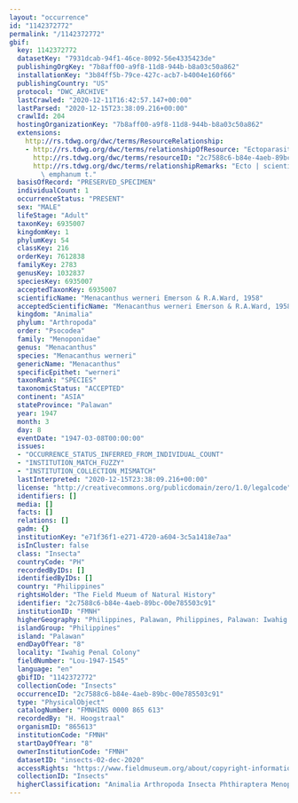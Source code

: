 ```yaml
---
layout: "occurrence"
id: "1142372772"
permalink: "/1142372772"
gbif:
  key: 1142372772
  datasetKey: "7931dcab-94f1-46ce-8092-56e4335423de"
  publishingOrgKey: "7b8aff00-a9f8-11d8-944b-b8a03c50a862"
  installationKey: "3b84ff5b-79ce-427c-acb7-b4004e160f66"
  publishingCountry: "US"
  protocol: "DWC_ARCHIVE"
  lastCrawled: "2020-12-11T16:42:57.147+00:00"
  lastParsed: "2020-12-15T23:38:09.216+00:00"
  crawlId: 204
  hostingOrganizationKey: "7b8aff00-a9f8-11d8-944b-b8a03c50a862"
  extensions:
    http://rs.tdwg.org/dwc/terms/ResourceRelationship:
    - http://rs.tdwg.org/dwc/terms/relationshipOfResource: "Ectoparasite Of"
      http://rs.tdwg.org/dwc/terms/resourceID: "2c7588c6-b84e-4aeb-89bc-00e785503c91"
      http://rs.tdwg.org/dwc/terms/relationshipRemarks: "Ecto | scientificName: Polyplectron\
        \ emphanum t."
  basisOfRecord: "PRESERVED_SPECIMEN"
  individualCount: 1
  occurrenceStatus: "PRESENT"
  sex: "MALE"
  lifeStage: "Adult"
  taxonKey: 6935007
  kingdomKey: 1
  phylumKey: 54
  classKey: 216
  orderKey: 7612838
  familyKey: 2783
  genusKey: 1032837
  speciesKey: 6935007
  acceptedTaxonKey: 6935007
  scientificName: "Menacanthus werneri Emerson & R.A.Ward, 1958"
  acceptedScientificName: "Menacanthus werneri Emerson & R.A.Ward, 1958"
  kingdom: "Animalia"
  phylum: "Arthropoda"
  order: "Psocodea"
  family: "Menoponidae"
  genus: "Menacanthus"
  species: "Menacanthus werneri"
  genericName: "Menacanthus"
  specificEpithet: "werneri"
  taxonRank: "SPECIES"
  taxonomicStatus: "ACCEPTED"
  continent: "ASIA"
  stateProvince: "Palawan"
  year: 1947
  month: 3
  day: 8
  eventDate: "1947-03-08T00:00:00"
  issues:
  - "OCCURRENCE_STATUS_INFERRED_FROM_INDIVIDUAL_COUNT"
  - "INSTITUTION_MATCH_FUZZY"
  - "INSTITUTION_COLLECTION_MISMATCH"
  lastInterpreted: "2020-12-15T23:38:09.216+00:00"
  license: "http://creativecommons.org/publicdomain/zero/1.0/legalcode"
  identifiers: []
  media: []
  facts: []
  relations: []
  gadm: {}
  institutionKey: "e71f36f1-e271-4720-a604-3c5a1418e7aa"
  isInCluster: false
  class: "Insecta"
  countryCode: "PH"
  recordedByIDs: []
  identifiedByIDs: []
  country: "Philippines"
  rightsHolder: "The Field Mueum of Natural History"
  identifier: "2c7588c6-b84e-4aeb-89bc-00e785503c91"
  institutionID: "FMNH"
  higherGeography: "Philippines, Palawan, Philippines, Palawan: Iwahig Penal Colony"
  islandGroup: "Philippines"
  island: "Palawan"
  endDayOfYear: "8"
  locality: "Iwahig Penal Colony"
  fieldNumber: "Lou-1947-1545"
  language: "en"
  gbifID: "1142372772"
  collectionCode: "Insects"
  occurrenceID: "2c7588c6-b84e-4aeb-89bc-00e785503c91"
  type: "PhysicalObject"
  catalogNumber: "FMNHINS 0000 865 613"
  recordedBy: "H. Hoogstraal"
  organismID: "865613"
  institutionCode: "FMNH"
  startDayOfYear: "8"
  ownerInstitutionCode: "FMNH"
  datasetID: "insects-02-dec-2020"
  accessRights: "https://www.fieldmuseum.org/about/copyright-information"
  collectionID: "Insects"
  higherClassification: "Animalia Arthropoda Insecta Phthiraptera Menoponidae"
---
```

